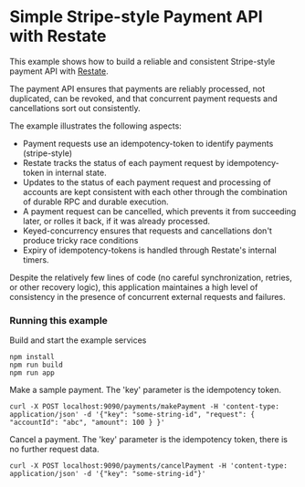 # Simple Stripe-style Payment API with Restate

This example shows how to build a reliable and consistent Stripe-style payment API with [Restate](https://restate.dev/).

The payment API ensures that payments are reliably processed, not duplicated, can be revoked,
and that concurrent payment requests and cancellations sort out consistently.

The example illustrates the following aspects:

  * Payment requests use an idempotency-token to identify payments (stripe-style)
  * Restate tracks the status of each payment request by idempotency-token in internal state.
  * Updates to the status of each payment request and processing of accounts are kept consistent with
    each other through the combination of durable RPC and durable execution.
  * A payment request can be cancelled, which prevents it from succeeding later, or rolles it back, if
    it was already processed.
  * Keyed-concurrency ensures that requests and cancellations don't produce tricky race conditions 
  * Expiry of idempotency-tokens is handled through Restate's internal timers.

Despite the relatively few lines of code (no careful synchronization, retries, or other recovery logic),
this application maintaines a high level of consistency in the presence of concurrent external requests
and failures.


### Running this example

Build and start the example services
```shell
npm install
npm run build
npm run app
```

Make a sample payment. The 'key' parameter is the idempotency token.
```shell
curl -X POST localhost:9090/payments/makePayment -H 'content-type: application/json' -d '{"key": "some-string-id", "request": { "accountId": "abc", "amount": 100 } }' 
```

Cancel a payment. The 'key' parameter is the idempotency token, there is no further request data.
```shell
curl -X POST localhost:9090/payments/cancelPayment -H 'content-type: application/json' -d '{"key": "some-string-id"}' 
```
